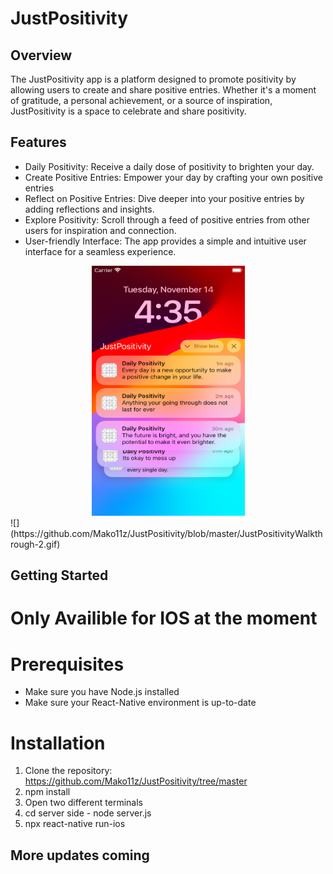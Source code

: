 # JustPositivity

## Overview

The JustPositivity app is a platform designed to promote positivity by allowing users to create and share positive entries. Whether it's a moment of gratitude, a personal achievement, or a source of inspiration, JustPositivity is a space to celebrate and share positivity.

## Features

- Daily Positivity: Receive a daily dose of positivity to brighten your day.
- Create Positive Entries: Empower your day by crafting your own positive entries
- Reflect on Positive Entries: Dive deeper into your positive entries by adding reflections and insights.
- Explore Positivity: Scroll through a feed of positive entries from other users for inspiration and connection.
- User-friendly Interface: The app provides a simple and intuitive user interface for a seamless experience.

<div align="center">
   <img src="./Images/Notifications.png" alt="Notifications" width="245" height="400" />
</div>
![](https://github.com/Mako11z/JustPositivity/blob/master/JustPositivityWalkthrough-2.gif)


## Getting Started

# Only Availible for IOS at the moment

# Prerequisites

- Make sure you have Node.js installed
- Make sure your React-Native environment is up-to-date

# Installation

1. Clone the repository: https://github.com/Mako11z/JustPositivity/tree/master
2. npm install
3. Open two different terminals
4. cd server side - node server.js
5. npx react-native run-ios

## More updates coming
